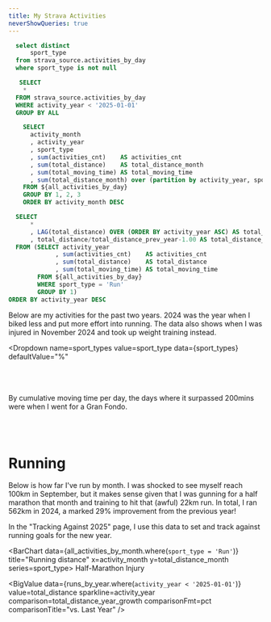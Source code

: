 ```yaml
---
title: My Strava Activities
neverShowQueries: true
---
```


```sql sport_types
  select distinct
      sport_type
  from strava_source.activities_by_day
  where sport_type is not null
```

```sql all_activities_by_day
   SELECT
    *
  FROM strava_source.activities_by_day
  WHERE activity_year < '2025-01-01'
  GROUP BY ALL
```

```sql all_activities_by_month
    SELECT 
      activity_month
      , activity_year
      , sport_type
      , sum(activities_cnt)    AS activities_cnt
      , sum(total_distance)    AS total_distance_month
      , sum(total_moving_time) AS total_moving_time
      , sum(total_distance_month) over (partition by activity_year, sport_type) AS total_distance_year
    FROM ${all_activities_by_day}
    GROUP BY 1, 2, 3
    ORDER BY activity_month DESC
```
```sql runs_by_year
  SELECT
      *
      , LAG(total_distance) OVER (ORDER BY activity_year ASC) AS total_distance_prev_year
      , total_distance/total_distance_prev_year-1.00 AS total_distance_year_growth
  FROM (SELECT activity_year
             , sum(activities_cnt)    AS activities_cnt
             , sum(total_distance)    AS total_distance
             , sum(total_moving_time) AS total_moving_time
        FROM ${all_activities_by_day}
        WHERE sport_type = 'Run'
        GROUP BY 1)
ORDER BY activity_year DESC
```


Below are my activities for the past two years. 2024 was the year when I biked less and put more effort into running.
The data also shows when I was injured in November 2024 and took up weight training instead.

<Dropdown 
    name=sport_types
    value=sport_type
    data={sport_types}
    defaultValue="%"
>
<DropdownOption value="%" valueLabel="All"/>
</Dropdown>
<BarChart
    data={all_activities_by_month.where(`sport_type like '${inputs.sport_types.value}'`)}
    title="Activities by Month, {inputs.sport_types.value}"
    x=activity_month
    y=activities_cnt
    series=sport_type
/>
<br><br><br>
By cumulative moving time per day, the days where it surpassed 200mins were when I went for a Gran Fondo.
<CalendarHeatmap 
    data={all_activities_by_day.where(`sport_type like '${inputs.sport_types.value}'`)}
    date=activity_day
    value=total_moving_time
    title="Activity Calendar Heatmap"
    subtitle="Gradient by total moving time (minutes)"
/>

<br><br>

# Running

Below is how far I've run by month. I was shocked to see myself reach 100km in September, but it makes sense given 
that I was gunning for a half marathon that month and training to hit that (awful) 22km run. 
In total, I ran 562km in 2024, a marked 29% improvement from the previous year! 

In the "Tracking Against 2025" page, I use this data to set and track against running goals for the new year.

<BarChart
    data={all_activities_by_month.where(`sport_type = 'Run'`)}
    title="Running distance"
    x=activity_month
    y=total_distance_month
    series=sport_type>
    <Callout x="2024-09-01" y=100 labelPosition=top labelWidth=fit>
        Half-Marathon
    </Callout>
    <Callout x="2024-11-01" y=5 labelPosition=top labelWidth=fit>
        Injury
    </Callout>
</BarChart>


<BigValue
  data={runs_by_year.where(`activity_year < '2025-01-01'`)}
  value=total_distance
  sparkline=activity_year
  comparison=total_distance_year_growth
  comparisonFmt=pct 
  comparisonTitle="vs. Last Year"
/>